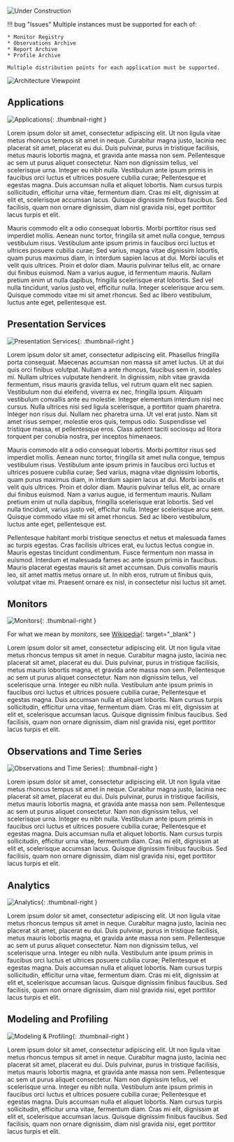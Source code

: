 
![Under Construction][def]

[def]: ../images/underconstruction.svg

!!! bug "Issues"
    Multiple instances must be supported for each of:

    * Monitor Registry
    * Observations Archive
    * Report Archive
    * Profile Archive

    Multiple distribution points for each application must be supported.

![Architecture Viewpoint](images/conceptual-architecture.png)

## Applications

![Applications](images/applications.png){: .thumbnail-right }

Lorem ipsum dolor sit amet, consectetur adipiscing elit. Ut non ligula vitae metus rhoncus tempus sit amet in neque. Curabitur magna justo, lacinia nec placerat sit amet, placerat eu dui. Duis pulvinar, purus in tristique facilisis, metus mauris lobortis magna, et gravida ante massa non sem. Pellentesque ac sem ut purus aliquet consectetur. Nam non dignissim tellus, vel scelerisque urna. Integer eu nibh nulla. Vestibulum ante ipsum primis in faucibus orci luctus et ultrices posuere cubilia curae; Pellentesque et egestas magna. Duis accumsan nulla et aliquet lobortis. Nam cursus turpis sollicitudin, efficitur urna vitae, fermentum diam. Cras mi elit, dignissim at elit et, scelerisque accumsan lacus. Quisque dignissim finibus faucibus. Sed facilisis, quam non ornare dignissim, diam nisl gravida nisi, eget porttitor lacus turpis et elit.

Mauris commodo elit a odio consequat lobortis. Morbi porttitor risus sed imperdiet mollis. Aenean nunc tortor, fringilla sit amet nulla congue, tempus vestibulum risus. Vestibulum ante ipsum primis in faucibus orci luctus et ultrices posuere cubilia curae; Sed varius, magna vitae dignissim lobortis, quam purus maximus diam, in interdum sapien lacus at dui. Morbi iaculis et velit quis ultrices. Proin et dolor diam. Mauris pulvinar tellus elit, ac ornare dui finibus euismod. Nam a varius augue, id fermentum mauris. Nullam pretium enim ut nulla dapibus, fringilla scelerisque erat lobortis. Sed vel nulla tincidunt, varius justo vel, efficitur nulla. Integer scelerisque arcu sem. Quisque commodo vitae mi sit amet rhoncus. Sed ac libero vestibulum, luctus ante eget, pellentesque est.

## Presentation Services

![Presentation Services](images/presentation-services.png){: .thumbnail-right }

Lorem ipsum dolor sit amet, consectetur adipiscing elit. Phasellus fringilla porta consequat. Maecenas accumsan non massa sit amet luctus. Ut at dui quis orci finibus volutpat. Nullam a ante rhoncus, faucibus sem in, sodales mi. Nullam ultrices vulputate hendrerit. In dignissim, nibh vitae gravida fermentum, risus mauris gravida tellus, vel rutrum quam elit nec sapien. Vestibulum non dui eleifend, viverra ex nec, fringilla ipsum. Aliquam vestibulum convallis ante eu molestie. Integer elementum interdum nisl nec cursus. Nulla ultrices nisi sed ligula scelerisque, a porttitor quam pharetra. Integer non risus dui. Nullam nec pharetra urna. Ut vel erat justo. Nam sit amet risus semper, molestie eros quis, tempus odio. Suspendisse vel tristique massa, et pellentesque eros. Class aptent taciti sociosqu ad litora torquent per conubia nostra, per inceptos himenaeos.

Mauris commodo elit a odio consequat lobortis. Morbi porttitor risus sed imperdiet mollis. Aenean nunc tortor, fringilla sit amet nulla congue, tempus vestibulum risus. Vestibulum ante ipsum primis in faucibus orci luctus et ultrices posuere cubilia curae; Sed varius, magna vitae dignissim lobortis, quam purus maximus diam, in interdum sapien lacus at dui. Morbi iaculis et velit quis ultrices. Proin et dolor diam. Mauris pulvinar tellus elit, ac ornare dui finibus euismod. Nam a varius augue, id fermentum mauris. Nullam pretium enim ut nulla dapibus, fringilla scelerisque erat lobortis. Sed vel nulla tincidunt, varius justo vel, efficitur nulla. Integer scelerisque arcu sem. Quisque commodo vitae mi sit amet rhoncus. Sed ac libero vestibulum, luctus ante eget, pellentesque est.

Pellentesque habitant morbi tristique senectus et netus et malesuada fames ac turpis egestas. Cras facilisis ultrices erat, eu luctus lectus congue in. Mauris egestas tincidunt condimentum. Fusce fermentum non massa in euismod. Interdum et malesuada fames ac ante ipsum primis in faucibus. Mauris placerat egestas mauris sit amet accumsan. Duis convallis mauris leo, sit amet mattis metus ornare ut. In nibh eros, rutrum ut finibus quis, volutpat vitae mi. Praesent ornare ex nisl, in consectetur nisi luctus sit amet.

## Monitors

![Monitors](images/monitors.png){: .thumbnail-right }

For what we mean by _monitors_, see [Wikipedia](https://en.wikipedia.org/wiki/Monitoring_(medicine)#Medical_monitor){: target="_blank" }

Lorem ipsum dolor sit amet, consectetur adipiscing elit. Ut non ligula vitae metus rhoncus tempus sit amet in neque. Curabitur magna justo, lacinia nec placerat sit amet, placerat eu dui. Duis pulvinar, purus in tristique facilisis, metus mauris lobortis magna, et gravida ante massa non sem. Pellentesque ac sem ut purus aliquet consectetur. Nam non dignissim tellus, vel scelerisque urna. Integer eu nibh nulla. Vestibulum ante ipsum primis in faucibus orci luctus et ultrices posuere cubilia curae; Pellentesque et egestas magna. Duis accumsan nulla et aliquet lobortis. Nam cursus turpis sollicitudin, efficitur urna vitae, fermentum diam. Cras mi elit, dignissim at elit et, scelerisque accumsan lacus. Quisque dignissim finibus faucibus. Sed facilisis, quam non ornare dignissim, diam nisl gravida nisi, eget porttitor lacus turpis et elit.

## Observations and Time Series

![Observations and Time Series](images/observations.png){: .thumbnail-right }

Lorem ipsum dolor sit amet, consectetur adipiscing elit. Ut non ligula vitae metus rhoncus tempus sit amet in neque. Curabitur magna justo, lacinia nec placerat sit amet, placerat eu dui. Duis pulvinar, purus in tristique facilisis, metus mauris lobortis magna, et gravida ante massa non sem. Pellentesque ac sem ut purus aliquet consectetur. Nam non dignissim tellus, vel scelerisque urna. Integer eu nibh nulla. Vestibulum ante ipsum primis in faucibus orci luctus et ultrices posuere cubilia curae; Pellentesque et egestas magna. Duis accumsan nulla et aliquet lobortis. Nam cursus turpis sollicitudin, efficitur urna vitae, fermentum diam. Cras mi elit, dignissim at elit et, scelerisque accumsan lacus. Quisque dignissim finibus faucibus. Sed facilisis, quam non ornare dignissim, diam nisl gravida nisi, eget porttitor lacus turpis et elit.

## Analytics

![Analytics](images/analytics.png){: .thumbnail-right }

Lorem ipsum dolor sit amet, consectetur adipiscing elit. Ut non ligula vitae metus rhoncus tempus sit amet in neque. Curabitur magna justo, lacinia nec placerat sit amet, placerat eu dui. Duis pulvinar, purus in tristique facilisis, metus mauris lobortis magna, et gravida ante massa non sem. Pellentesque ac sem ut purus aliquet consectetur. Nam non dignissim tellus, vel scelerisque urna. Integer eu nibh nulla. Vestibulum ante ipsum primis in faucibus orci luctus et ultrices posuere cubilia curae; Pellentesque et egestas magna. Duis accumsan nulla et aliquet lobortis. Nam cursus turpis sollicitudin, efficitur urna vitae, fermentum diam. Cras mi elit, dignissim at elit et, scelerisque accumsan lacus. Quisque dignissim finibus faucibus. Sed facilisis, quam non ornare dignissim, diam nisl gravida nisi, eget porttitor lacus turpis et elit.

## Modeling and Profiling

![Modeling &amp; Profiling](images/modeling-and-profiling.png){: .thumbnail-right }

Lorem ipsum dolor sit amet, consectetur adipiscing elit. Ut non ligula vitae metus rhoncus tempus sit amet in neque. Curabitur magna justo, lacinia nec placerat sit amet, placerat eu dui. Duis pulvinar, purus in tristique facilisis, metus mauris lobortis magna, et gravida ante massa non sem. Pellentesque ac sem ut purus aliquet consectetur. Nam non dignissim tellus, vel scelerisque urna. Integer eu nibh nulla. Vestibulum ante ipsum primis in faucibus orci luctus et ultrices posuere cubilia curae; Pellentesque et egestas magna. Duis accumsan nulla et aliquet lobortis. Nam cursus turpis sollicitudin, efficitur urna vitae, fermentum diam. Cras mi elit, dignissim at elit et, scelerisque accumsan lacus. Quisque dignissim finibus faucibus. Sed facilisis, quam non ornare dignissim, diam nisl gravida nisi, eget porttitor lacus turpis et elit.

